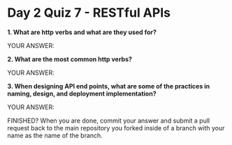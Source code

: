 # Day 2 Quiz 7 - RESTful APIs

**1. What are http verbs and what are they used for?**

YOUR ANSWER:

**2. What are the most common http verbs?**

YOUR ANSWER:

**3. When designing API end points, what are some of the practices in naming, design, and deployment implementation?**

YOUR ANSWER:

FINISHED? When you are done, commit your answer and submit a pull request back to the main repository you forked inside of a branch with your name as the name of the branch.
